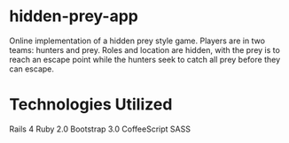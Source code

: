 hidden-prey-app
===============

Online implementation of a hidden prey style game.  Players are in two teams: hunters and prey. Roles and location are hidden, with the prey is to reach an escape point while the hunters seek to catch all prey before they can escape. 

Technologies Utilized
=================
Rails 4
Ruby 2.0
Bootstrap 3.0
CoffeeScript
SASS